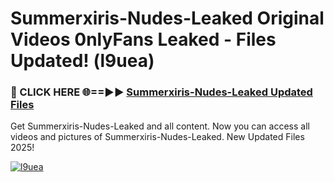 # Summerxiris-Nudes-Leaked Original Videos 0nlyFans Leaked - Files Updated! (l9uea)

<h3>🔴 CLICK HERE 🌐==►► <a href="https://tinyurl.com/yrmya6cz" rel="nofollow">Summerxiris-Nudes-Leaked Updated Files</a></h3>

Get Summerxiris-Nudes-Leaked and all content. Now you can access all videos and pictures of Summerxiris-Nudes-Leaked. New Updated Files 2025!

[![l9uea](https://i.imgur.com/FMdXYCs.gif)](https://tinyurl.com/yrmya6cz)
